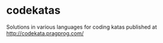 codekatas
=========

Solutions in various languages for coding katas published at http://codekata.pragprog.com/
